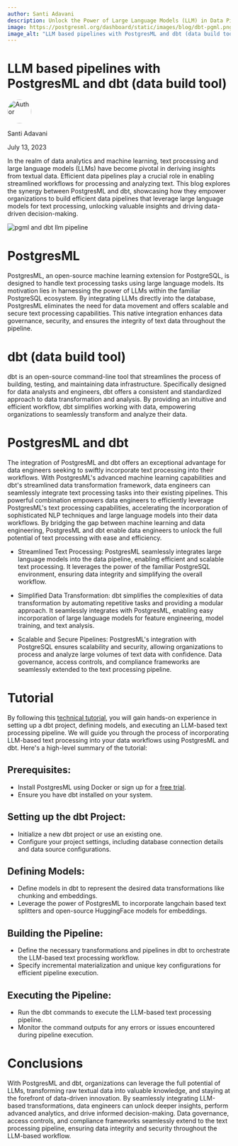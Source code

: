```yaml
---
author: Santi Adavani
description: Unlock the Power of Large Language Models (LLM) in Data Pipelines with PostgresML and dbt. Streamline your text processing workflows and leverage the advanced capabilities of LLMs for efficient data transformation and analysis. Discover how PostgresML and dbt combine to deliver scalable and secure pipelines, enabling you to extract valuable insights from textual data. Supercharge your data-driven decision-making with LLM-based pipelines using PostgresML and dbt.
image: https://postgresml.org/dashboard/static/images/blog/dbt-pgml.png
image_alt: "LLM based pipelines with PostgresML and dbt (data build tool)"
---
```

# LLM based pipelines with PostgresML and dbt (data build tool)
<div class="d-flex align-items-center mb-4">
  <img width="54px" height="54px" src="/dashboard/static/images/team/santi.jpg" style="border-radius: 50%;" alt="Author" />
  <div class="ps-3 d-flex justify-content-center flex-column">
    <p class="m-0">Santi Adavani</p>
    <p class="m-0">July 13, 2023</p>
  </div>
</div>

In the realm of data analytics and machine learning, text processing and large language models (LLMs) have become pivotal in deriving insights from textual data. Efficient data pipelines play a crucial role in enabling streamlined workflows for processing and analyzing text. This blog explores the synergy between PostgresML and dbt, showcasing how they empower organizations to build efficient data pipelines that leverage large language models for text processing, unlocking valuable insights and driving data-driven decision-making.

<img src="/dashboard/static/images/blog/dbt-pgml.png" alt="pgml and dbt llm pipeline">

# PostgresML
PostgresML, an open-source machine learning extension for PostgreSQL, is designed to handle text processing tasks using large language models. Its motivation lies in harnessing the power of LLMs within the familiar PostgreSQL ecosystem. By integrating LLMs directly into the database, PostgresML eliminates the need for data movement and offers scalable and secure text processing capabilities. This native integration enhances data governance, security, and ensures the integrity of text data throughout the pipeline.

# dbt (data build tool)
dbt is an open-source command-line tool that streamlines the process of building, testing, and maintaining data infrastructure. Specifically designed for data analysts and engineers, dbt offers a consistent and standardized approach to data transformation and analysis. By providing an intuitive and efficient workflow, dbt simplifies working with data, empowering organizations to seamlessly transform and analyze their data.

# PostgresML and dbt
The integration of PostgresML and dbt offers an exceptional advantage for data engineers seeking to swiftly incorporate text processing into their workflows. With PostgresML's advanced machine learning capabilities and dbt's streamlined data transformation framework, data engineers can seamlessly integrate text processing tasks into their existing pipelines. This powerful combination empowers data engineers to efficiently leverage PostgresML's text processing capabilities, accelerating the incorporation of sophisticated NLP techniques and large language models into their data workflows. By bridging the gap between machine learning and data engineering, PostgresML and dbt enable data engineers to unlock the full potential of text processing with ease and efficiency.

- Streamlined Text Processing: PostgresML seamlessly integrates large language models into the data pipeline, enabling efficient and scalable text processing. It leverages the power of the familiar PostgreSQL environment, ensuring data integrity and simplifying the overall workflow.

- Simplified Data Transformation: dbt simplifies the complexities of data transformation by automating repetitive tasks and providing a modular approach. It seamlessly integrates with PostgresML, enabling easy incorporation of large language models for feature engineering, model training, and text analysis.

- Scalable and Secure Pipelines: PostgresML's integration with PostgreSQL ensures scalability and security, allowing organizations to process and analyze large volumes of text data with confidence. Data governance, access controls, and compliance frameworks are seamlessly extended to the text processing pipeline.

# Tutorial
By following this [technical tutorial](../../../pgml-extension/examples/dbt/embeddings/), you will gain hands-on experience in setting up a dbt project, defining models, and executing an LLM-based text processing pipeline. We will guide you through the process of incorporating LLM-based text processing into your data workflows using PostgresML and dbt. Here's a high-level summary of the tutorial:

## Prerequisites:
- Install PostgresML using Docker or sign up for a [free trial](https://postgresml.org/signup).
- Ensure you have dbt installed on your system.


## Setting up the dbt Project:

- Initialize a new dbt project or use an existing one.
- Configure your project settings, including database connection details and data source configurations.

## Defining Models:

- Define models in dbt to represent the desired data transformations like chunking and embeddings. 
- Leverage the power of PostgresML to incorporate langchain based text splitters and open-source HuggingFace models for embeddings.

## Building the Pipeline:

- Define the necessary transformations and pipelines in dbt to orchestrate the LLM-based text processing workflow.
- Specify incremental materialization and unique key configurations for efficient pipeline execution.

## Executing the Pipeline:
- Run the dbt commands to execute the LLM-based text processing pipeline.
- Monitor the command outputs for any errors or issues encountered during pipeline execution.

# Conclusions
With PostgresML and dbt, organizations can leverage the full potential of LLMs, transforming raw textual data into valuable knowledge, and staying at the forefront of data-driven innovation. By seamlessly integrating LLM-based transformations, data engineers can unlock deeper insights, perform advanced analytics, and drive informed decision-making. Data governance, access controls, and compliance frameworks seamlessly extend to the text processing pipeline, ensuring data integrity and security throughout the LLM-based workflow.